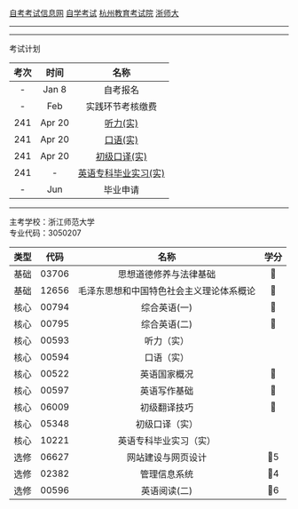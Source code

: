 [自考考试信息网](https://zk.zjzs.net/)
[自学考试](https://www.zjzs.net/moban/index/2c9081f061d15b160161d1661f040016_tree.html)
[杭州教育考试院](http://www.hzjyksy.cn/)
[浙师大](http://j.zjnu.edu.cn/910/list.htm)

<a-countdown name="实践考试" date="2024-04-20" type="week"></a-countdown>
<a-remind message="自考报名" start="2023-1-1" end="2023-1-31"></a-remind>
<a-remind message="实践环节考核缴费" start="2023-2-1" end="2023-2-28"></a-remind>

---

<a-schedule title="学习计划" :start="1" :data="[
  ['', '', '口语精讲5', '口语精讲6', '口语串讲1', '口语串讲2', '口语串讲3'], // 1-1
  ['', '听力串讲1', '听力串讲2', '听力串讲3'], // 1-8
  [], // 1-15
  [], // 1-22
  [], // 1-29
  ['休息'], // 2-5 ~ 2-11 春节
  ['休息'], // 2-12 ~ 2-18 春节
  [], // 2-19
  [], // 2-26
  [], // 3-4
  [], // 3-11
  [], // 3-18
  [], // 3-25
  [], // 4-1
  [], // 4-8
  [], // 4-15 考试当周
]"></a-schedule>

---

考试计划

| 考次 |  时间  |               名称               |
| :--: | :----: | :------------------------------: |
|  -   | Jan 8  |             自考报名             |
|  -   |  Feb   |         实践环节考核缴费         |
| 241  | Apr 20 |       [听力(实)](00593.md)       |
| 241  | Apr 20 |       [口语(实)](00594.md)       |
| 241  | Apr 20 |     [初级口译(实)](05348.md)     |
| 241  |   -    | [英语专科毕业实习(实)](10221.md) |
|  -   |  Jun   |             毕业申请             |

---

主考学校：浙江师范大学<br/>
专业代码：3050207

| 类型 | 代码  |                   名称                   | 学分 |
| :--: | :---: | :--------------------------------------: | :--: |
| 基础 | 03706 |          思想道德修养与法律基础          |  🥇  |
| 基础 | 12656 | 毛泽东思想和中国特色社会主义理论体系概论 |  🥇  |
| 核心 | 00794 |               综合英语(一)               |  🥇  |
| 核心 | 00795 |               综合英语(二)               |  🥇  |
| 核心 | 00593 |                听力（实）                |      |
| 核心 | 00594 |                口语（实）                |      |
| 核心 | 00522 |               英语国家概况               |  🥇  |
| 核心 | 00597 |               英语写作基础               |  🥇  |
| 核心 | 06009 |               初级翻译技巧               |  🥇  |
| 核心 | 05348 |              初级口译（实）              |      |
| 核心 | 10221 |          英语专科毕业实习（实）          |      |
| 选修 | 06627 |            网站建设与网页设计            | 🥇5  |
| 选修 | 02382 |               管理信息系统               | 🥇4  |
| 选修 | 00596 |               英语阅读(二)               | 🥇6  |
